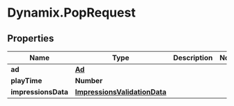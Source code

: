 # Dynamix.PopRequest

## Properties
Name | Type | Description | Notes
------------ | ------------- | ------------- | -------------
**ad** | [**Ad**](Ad.md) |  | 
**playTime** | **Number** |  | 
**impressionsData** | [**ImpressionsValidationData**](ImpressionsValidationData.md) |  | 


